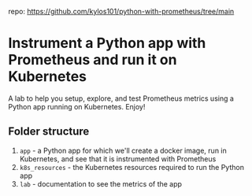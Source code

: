 repo: https://github.com/kylos101/python-with-prometheus/tree/main

# Instrument a Python app with Prometheus and run it on Kubernetes

A lab to help you setup, explore, and test Prometheus metrics using a Python app running on Kubernetes. Enjoy!

## Folder structure

1. `app` - a Python app for which we'll create a docker image, run in Kubernetes, and see that it is instrumented with Prometheus
2. `k8s_resources` - the Kubernetes resources required to run the Python app
3. `lab` - documentation to see the metrics of the app
